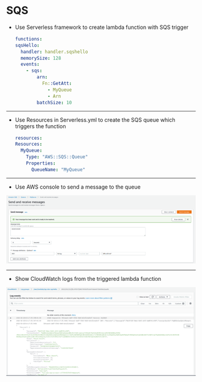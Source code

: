 # SQS

- Use Serverless framework to create lambda function with SQS trigger
  ```yaml
  functions:
  sqsHello:
    handler: handler.sqshello
    memorySize: 128
    events:
      - sqs:
          arn: 
            Fn::GetAtt:
              - MyQueue
              - Arn
          batchSize: 10
  ```
---

- Use Resources in Serverless.yml to create the SQS queue which triggers the function
  ```yaml
  resources:
  Resources:
    MyQueue:
      Type: "AWS::SQS::Queue"
      Properties:
        QueueName: "MyQueue"
  ```
  
---

- Use AWS console to send a message to the queue

[![](https://github.com/x0rCTF/SQS/blob/main/images/sendmessage.png)](https://github.com/x0rCTF/SQS/blob/main/images/sendmessage.png)

---

- Show CloudWatch logs from the triggered lambda function

[![](https://github.com/x0rCTF/SQS/blob/main/images/logs.png)](https://github.com/x0rCTF/SQS/blob/main/images/logs.png)
